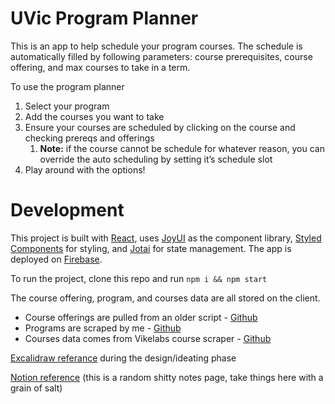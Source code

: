 # UVic Program Planner

This is an app to help schedule your program courses. The schedule is automatically filled by following parameters: course prerequisites, course offering, and max courses to take in a term.

To use the program planner

1. Select your program
2. Add the courses you want to take
3. Ensure your courses are scheduled by clicking on the course and checking prereqs and offerings
   1. **Note:** if the course cannot be schedule for whatever reason, you can override the auto scheduling by setting it’s schedule slot
4. Play around with the options!

# Development

This project is built with [React](https://reactjs.org), uses [JoyUI](https://mui.com/joy-ui/getting-started/overview/) as the component library, [Styled Components](https://styled-components.com) for styling, and [Jotai](https://jotai.org) for state management. The app is deployed on [Firebase](https://firebase.google.com).

To run the project, clone this repo and run `npm i && npm start`

The course offering, program, and courses data are all stored on the client.

- Course offerings are pulled from an older script - [Github](https://github.com/sfaigan/degree-planner/blob/dev-ts/scripts/get_semesters.py)
- Programs are scraped by me - [Github](https://github.com/tdgao/uvic-prereqs-scraper/blob/main/scraper.py)
- Courses data comes from Vikelabs course scraper - [Github](https://github.com/VikeLabs/uvic-course-scraper)

[Excalidraw referance](https://excalidraw.com/#json=LNmh63inArqDV1oZFxv8z,xWrLIO0HdLmpdalNJKvVpQ) during the design/ideating phase

[Notion reference](https://www.notion.so/Program-Planner-223e4ae0749348f0853ded690acdc8b9) (this is a random shitty notes page, take things here with a grain of salt)
